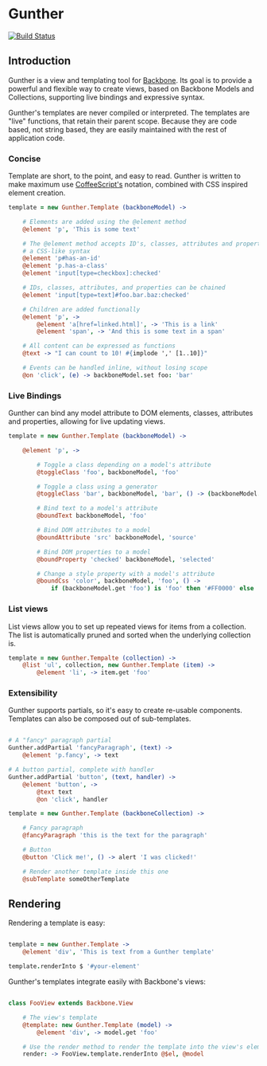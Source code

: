 # Gunther

[![Build Status](https://travis-ci.org/naneau/gunther.png?branch=master)](https://travis-ci.org/naneau/gunther)

## Introduction

Gunther is a view and templating tool for
[Backbone](http://backbonejs.org/). Its goal is to provide a powerful and
flexible way to create views, based on Backbone Models and Collections,
supporting live bindings and expressive syntax.

Gunther's templates are never compiled or interpreted. The templates are "live"
functions, that retain their parent scope. Because they are code based, not
string based, they are easily maintained with the rest of application code.

### Concise

Template are short, to the point, and easy to read. Gunther is written to make
maximum use [CoffeeScript's](http://coffeescript.org/) notation, combined with
CSS inspired element creation.

```coffeescript
template = new Gunther.Template (backboneModel) ->

    # Elements are added using the @element method
    @element 'p', 'This is some text'

    # The @element method accepts ID's, classes, attributes and properties in
    # a CSS-like syntax
    @element 'p#has-an-id'
    @element 'p.has-a-class'
    @element 'input[type=checkbox]:checked'

    # IDs, classes, attributes, and properties can be chained
    @element 'input[type=text]#foo.bar.baz:checked'

    # Children are added functionally
    @element 'p', ->
        @element 'a[href=linked.html]', -> 'This is a link'
        @element 'span', -> 'And this is some text in a span'

    # All content can be expressed as functions
    @text -> "I can count to 10! #{implode ',' [1..10]}"

    # Events can be handled inline, without losing scope
    @on 'click', (e) -> backboneModel.set foo: 'bar'
```

### Live Bindings

Gunther can bind any model attribute to DOM elements, classes, attributes and
properties, allowing for live updating views.

```coffeescript
template = new Gunther.Template (backboneModel) ->

    @element 'p', ->

        # Toggle a class depending on a model's attribute
        @toggleClass 'foo', backboneModel, 'foo'

        # Toggle a class using a generator
        @toggleClass 'bar', backboneModel, 'bar', () -> (backboneModel.get 'bar') is 'bar'

        # Bind text to a model's attribute
        @boundText backboneModel, 'foo'

        # Bind DOM attributes to a model
        @boundAttribute 'src' backboneModel, 'source'

        # Bind DOM properties to a model
        @boundProperty 'checked' backboneModel, 'selected'

        # Change a style property with a model's attribute
        @boundCss 'color', backboneModel, 'foo', () ->
            if (backboneModel.get 'foo') is 'foo' then '#FF0000' else '#0000FF'
```

### List views

List views allow you to set up repeated views for items from a collection. The
list is automatically pruned and sorted when the underlying collection is.

```coffeescript
template = new Gunther.Tempalte (collection) ->
    @list 'ul', collection, new Gunther.Template (item) ->
        @element 'li', -> item.get 'foo'
```

### Extensibility

Gunther supports partials, so it's easy to create re-usable components.
Templates can also be composed out of sub-templates.

```coffeescript

# A "fancy" paragraph partial
Gunther.addPartial 'fancyParagraph', (text) ->
    @element 'p.fancy', -> text

# A button partial, complete with handler
Gunther.addPartial 'button', (text, handler) ->
    @element 'button', ->
        @text text
        @on 'click', handler

template = new Gunther.Template (backboneCollection) ->

    # Fancy paragraph
    @fancyParagraph 'this is the text for the paragraph'

    # Button
    @button 'Click me!', () -> alert 'I was clicked!'

    # Render another template inside this one
    @subTemplate someOtherTemplate
```

## Rendering

Rendering a template is easy:

```coffeescript

template = new Gunther.Template ->
    @element 'div', 'This is text from a Gunther template'

template.renderInto $ '#your-element'
```

Gunther's templates integrate easily with Backbone's views:

```coffeescript

class FooView extends Backbone.View

    # The view's template
    @template: new Gunther.Template (model) ->
        @element 'div', -> model.get 'foo'

    # Use the render method to render the template into the view's element
    render: -> FooView.template.renderInto @$el, @model
```
